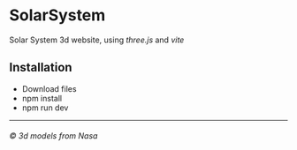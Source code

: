 # SolarSystem
Solar System 3d website, using _three.js_ and _vite_

## Installation
  * Download files
  * npm install
  * npm run dev

---
###### © 3d models from Nasa
